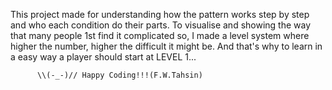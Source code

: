 This project made for understanding how the pattern works step by step and who each condition do their parts. 
To visualise and showing the way that many people 1st find it complicated so, I made a level system where higher the number, higher the difficult it might be.
And that's why to learn in a easy way a player should start at LEVEL 1...

          \\(-_-)// Happy Coding!!!(F.W.Tahsin)
